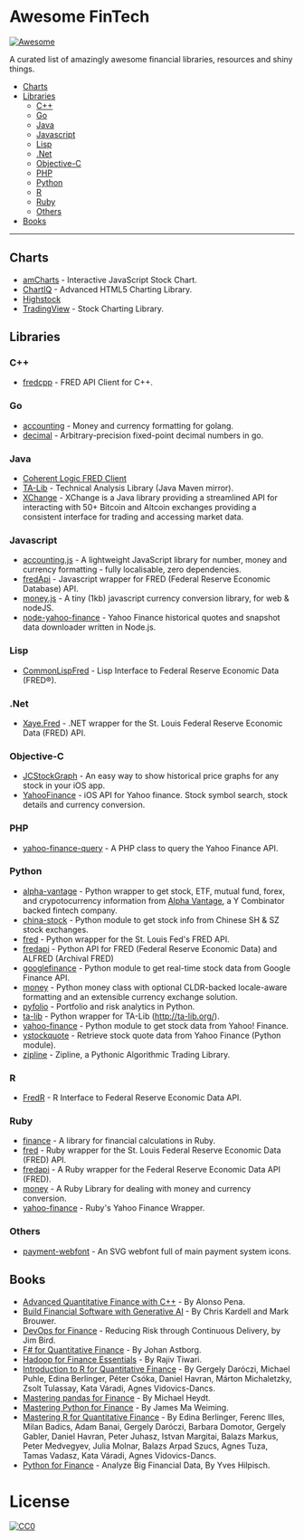 # **Awesome FinTech**

 [![Awesome](https://cdn.rawgit.com/sindresorhus/awesome/d7305f38d29fed78fa85652e3a63e154dd8e8829/media/badge.svg)](https://github.com/sindresorhus/awesome)

A curated list of amazingly awesome financial libraries, resources and shiny things.

- [Charts](#charts)
- [Libraries](#libraries)
  - [C++](#c++)
  - [Go](#go)
  - [Java](#java)
  - [Javascript](#javascript)
  - [Lisp](#lisp)
  - [.Net](#net)
  - [Objective-C](#objective-c)
  - [PHP](#php)
  - [Python](#python)
  - [R](#r)
  - [Ruby](#ruby)
  - [Others](#others)
- [Books](#books)

---

## Charts
* [amCharts](http://www.amcharts.com/stock-chart/) - Interactive JavaScript Stock Chart.
* [ChartIQ](https://www.chartiq.com/products/html5-charting-library/) - Advanced HTML5 Charting Library.
* [Highstock](https://github.com/highslide-software/highstock-release)
* [TradingView](https://www.tradingview.com/HTML5-stock-forex-bitcoin-charting-library/) - Stock Charting Library.

## Libraries

### C++
* [fredcpp](https://github.com/nomadbyte/fredcpp) - FRED API Client for C++.

### Go
* [accounting](https://github.com/leekchan/accounting) - Money and currency formatting for golang.
* [decimal](https://github.com/shopspring/decimal) - Arbitrary-precision fixed-point decimal numbers in go.

### Java
* [Coherent Logic FRED Client](http://www.coherentlogic.com/wordpress/?page_id=1362)
* [TA-Lib](https://github.com/BYVoid/TA-Lib) - Technical Analysis Library (Java Maven mirror).
* [XChange](https://github.com/timmolter/XChange) - XChange is a Java library providing a streamlined API for interacting with 50+ Bitcoin and Altcoin exchanges providing a consistent interface for trading and accessing market data.

### Javascript
* [accounting.js](https://github.com/openexchangerates/accounting.js) - A lightweight JavaScript library for number, money and currency formatting - fully localisable, zero dependencies.
* [fredApi](https://github.com/Rleahy22/fredApi) - Javascript wrapper for FRED (Federal Reserve Economic Database) API.
* [money.js](https://github.com/openexchangerates/money.js) - A tiny (1kb) javascript currency conversion library, for web & nodeJS.
* [node-yahoo-finance](https://github.com/pilwon/node-yahoo-finance) - Yahoo Finance historical quotes and snapshot data downloader written in Node.js.

### Lisp
* [CommonLispFred](https://github.com/plkrueger/CommonLispFred) - Lisp Interface to Federal Reserve Economic Data (FRED®).

### .Net
* [Xaye.Fred](https://github.com/cuda/Xaye.Fred) - .NET wrapper for the St. Louis Federal Reserve Economic Data (FRED) API.

### Objective-C
* [JCStockGraph](https://github.com/jconst/JCStockGraph) - An easy way to show historical price graphs for any stock in your iOS app.
* [YahooFinance](https://github.com/bjornsallarp/YahooFinance) - iOS API for Yahoo finance. Stock symbol search, stock details and currency conversion.

### PHP
* [yahoo-finance-query](https://github.com/dirkolbrich/yahoo-finance-query) - A PHP class to query the Yahoo Finance API.

### Python
* [alpha-vantage](https://github.com/RomelTorres/alpha_vantage) - Python wrapper to get stock, ETF, mutual fund, forex, and crypotocurrency information from [Alpha Vantage](https://www.alphavantage.co/), a Y Combinator backed fintech company. 
* [china-stock](https://github.com/fuermosi777/china-stock) - Python module to get stock info from Chinese SH & SZ stock exchanges.
* [fred](https://github.com/zachwill/fred) - Python wrapper for the St. Louis Fed's FRED API.
* [fredapi](https://github.com/mortada/fredapi) - Python API for FRED (Federal Reserve Economic Data) and ALFRED (Archival FRED)
* [googlefinance](https://github.com/hongtaocai/googlefinance) - Python module to get real-time stock data from Google Finance API.
* [money](https://github.com/carlospalol/money) - Python money class with optional CLDR-backed locale-aware formatting and an extensible currency exchange solution.
* [pyfolio](https://github.com/quantopian/pyfolio) - Portfolio and risk analytics in Python.
* [ta-lib](https://github.com/mrjbq7/ta-lib) - Python wrapper for TA-Lib (http://ta-lib.org/).
* [yahoo-finance](https://github.com/lukaszbanasiak/yahoo-finance) - Python module to get stock data from Yahoo! Finance.
* [ystockquote](https://github.com/cgoldberg/ystockquote) - Retrieve stock quote data from Yahoo Finance (Python module).
* [zipline](https://github.com/quantopian/zipline) - Zipline, a Pythonic Algorithmic Trading Library.

### R
* [FredR](https://github.com/jcizel/FredR) - R Interface to Federal Reserve Economic Data API.

### Ruby
* [finance](https://github.com/wkranec/finance) - A library for financial calculations in Ruby.
* [fred](https://github.com/phuphighter/fred) - Ruby wrapper for the St. Louis Federal Reserve Economic Data (FRED) API.
* [fredapi](https://github.com/jonathanchrisp/fredapi) - A Ruby wrapper for the Federal Reserve Economic Data API (FRED).
* [money](https://github.com/RubyMoney/money) - A Ruby Library for dealing with money and currency conversion.
* [yahoo-finance](https://github.com/herval/yahoo-finance) - Ruby's Yahoo Finance Wrapper.

### Others
* [payment-webfont](https://github.com/orlandotm/payment-webfont) - An SVG webfont full of main payment system icons.

## Books
* [Advanced Quantitative Finance with C++](http://shop.oreilly.com/product/9781782167228.do) - By Alonso Pena.
* [Build Financial Software with Generative AI](https://www.manning.com/books/build-financial-software-with-generative-ai?ar=false&lpse=B&) - By Chris Kardell and Mark Brouwer.
* [DevOps for Finance](http://www.oreilly.com/webops-perf/free/devops-for-finance.csp) - Reducing Risk through Continuous Delivery, by Jim Bird.
* [F# for Quantitative Finance](http://shop.oreilly.com/product/9781782164623.do) - By Johan Astborg.
* [Hadoop for Finance Essentials](http://shop.oreilly.com/product/9781784395162.do) - By Rajiv Tiwari.
* [Introduction to R for Quantitative Finance](http://shop.oreilly.com/product/9781783280933.do) - By Gergely Daróczi, Michael Puhle, Edina Berlinger, Péter Csóka, Daniel Havran, Márton Michaletzky, Zsolt Tulassay, Kata Váradi, Agnes Vidovics-Dancs.
* [Mastering pandas for Finance](http://shop.oreilly.com/product/9781783985104.do) - By Michael Heydt.
* [Mastering Python for Finance](http://shop.oreilly.com/product/9781784394516.do) - By James Ma Weiming.
* [Mastering R for Quantitative Finance](http://shop.oreilly.com/product/9781783552078.do) - By Edina Berlinger, Ferenc Illes, Milan Badics, Adam Banai, Gergely Daróczi, Barbara Domotor, Gergely Gabler, Daniel Havran, Peter Juhasz, Istvan Margitai, Balazs Markus, Peter Medvegyev, Julia Molnar, Balazs Arpad Szucs, Agnes Tuza, Tamas Vadasz, Kata Váradi, Agnes Vidovics-Dancs.
* [Python for Finance](http://shop.oreilly.com/product/0636920032441.do) - Analyze Big Financial Data, By Yves Hilpisch.

# License

[![CC0](http://i.creativecommons.org/p/zero/1.0/88x31.png)](http://creativecommons.org/publicdomain/zero/1.0/)
